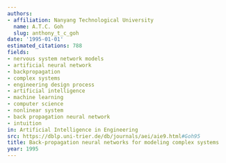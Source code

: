 ```yaml
---
authors:
- affiliation: Nanyang Technological University
  name: A.T.C. Goh
  slug: anthony_t_c_goh
date: '1995-01-01'
estimated_citations: 788
fields:
- nervous system network models
- artificial neural network
- backpropagation
- complex systems
- engineering design process
- artificial intelligence
- machine learning
- computer science
- nonlinear system
- back propagation neural network
- intuition
in: Artificial Intelligence in Engineering
src: https://dblp.uni-trier.de/db/journals/aei/aie9.html#Goh95
title: Back-propagation neural networks for modeling complex systems
year: 1995
---
```

